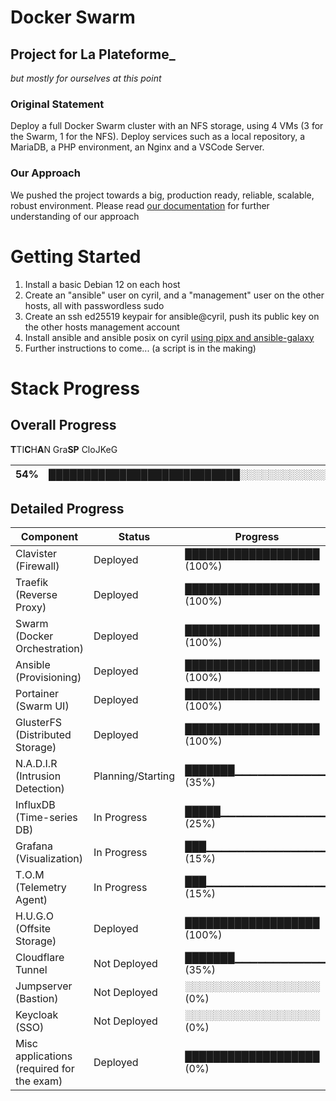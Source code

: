# Docker Swarm
## Project for La Plateforme_
*but mostly for ourselves at this point*

### Original Statement

Deploy a full Docker Swarm cluster with an NFS storage, using 4 VMs (3 for the Swarm, 1 for the NFS). Deploy services such as a local repository, a MariaDB, a PHP environment, an Nginx and a VSCode Server.

### Our Approach

We pushed the project towards a big, production ready, reliable, scalable, robust environment.
Please read [our documentation](https://github.com/ethan-zieba/swarm/blob/docs/docs/README.md) for further understanding of our approach

# Getting Started

1. Install a basic Debian 12 on each host
2. Create an "ansible" user on cyril, and a "management" user on the other hosts, all with passwordless sudo
3. Create an ssh ed25519 keypair for ansible@cyril, push its public key on the other hosts management account
4. Install ansible and ansible posix on cyril [using pipx and ansible-galaxy](https://github.com/ethan-zieba/swarm/blob/docs/docs/2_DEPLOYMENT/ANSIBLE.md#installing-ansible)
5. Further instructions to come... (a script is in the making)

# Stack Progress

## Overall Progress
**T**TI**C**H**A**N Gra**SP** CloJKeG

| **54%** | ███████████████████████████░░░░░░░░░░░░░░░░░░░░░░░ |
| --- | --- |
## Detailed Progress

| Component                      | Status             | Progress               |
|-------------------------------|--------------------|------------------------|
| Clavister (Firewall)           | Deployed           | ███████████████████ (100%) |
| Traefik (Reverse Proxy)        | Deployed           | ███████████████████ (100%) |
| Swarm (Docker Orchestration)   | Deployed           | ███████████████████ (100%) |
| Ansible (Provisioning)         | Deployed           | ███████████████████ (100%) |
| Portainer (Swarm UI)           | Deployed           | ███████████████████ (100%) |
| GlusterFS (Distributed Storage)| Deployed           | ███████████████████ (100%) |
| N.A.D.I.R (Intrusion Detection)| Planning/Starting  | ███████▁▁▁▁▁▁▁▁▁▁▁▁ (35%)     |
| InfluxDB (Time-series DB)      | In Progress        | █████▁▁▁▁▁▁▁▁▁▁▁▁▁▁ (25%)     |
| Grafana (Visualization)        | In Progress        | ███▁▁▁▁▁▁▁▁▁▁▁▁▁▁▁▁ (15%)     |
| T.O.M (Telemetry Agent)         | In Progress       | ███▁▁▁▁▁▁▁▁▁▁▁▁▁▁▁▁ (15%)     |
| H.U.G.O (Offsite Storage)       | Deployed       | ███████████████████ (100%)     |
| Cloudflare Tunnel              | Not Deployed       | ███████▁▁▁▁▁▁▁▁▁▁▁▁ (35%)      |
| Jumpserver (Bastion)                | Not Deployed       | ░░░░░░░░░░░░░░░░░░░ (0%) |
| Keycloak (SSO)                | Not Deployed       | ░░░░░░░░░░░░░░░░░░░ (0%)      |
| Misc applications (required for the exam)| Deployed| ███████████████████ (0%)   |

